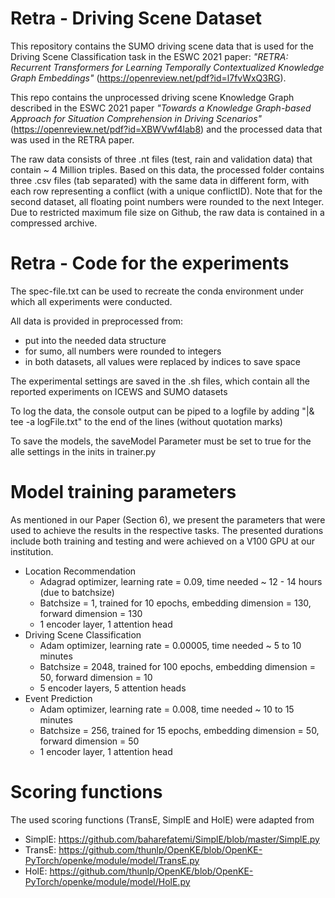 # Retra - Driving Scene Dataset
This repository contains the SUMO driving scene data that is used for the Driving Scene Classification task in the ESWC 2021 paper: *"RETRA: Recurrent Transformers for Learning Temporally Contextualized Knowledge Graph Embeddings"* (https://openreview.net/pdf?id=l7fvWxQ3RG).

This repo contains the unprocessed driving scene Knowledge Graph described in the ESWC 2021 paper *"Towards a Knowledge Graph-based Approach for Situation Comprehension in Driving Scenarios"* (https://openreview.net/pdf?id=XBWVwf4lab8) and the processed data that was used in the RETRA paper.

The raw data consists of three .nt files (test, rain and validation data) that contain ~ 4 Million triples. Based on this data, the processed folder contains three .csv files (tab separated) with the same data in different form, with each row representing a conflict (with a unique conflictID). Note that for the second dataset, all floating point numbers were rounded to the next Integer.
Due to restricted maximum file size on Github, the raw data is contained in a compressed archive.

# Retra - Code for the experiments
The spec-file.txt can be used to recreate the conda environment under which all experiments were conducted.

All data is provided in preprocessed from:
- put into the needed data structure
- for sumo, all numbers were rounded to integers
- in both datasets, all values were replaced by indices to save space

The experimental settings are saved in the .sh files, which contain all the reported experiments on ICEWS and SUMO datasets

To log the data, the console output can be piped to a logfile by adding "|& tee -a logFile.txt" to the end of the lines (without quotation marks)

To save the models, the saveModel Parameter must be set to true for the alle settings in the inits in trainer.py

# Model training parameters
As mentioned in our Paper (Section 6), we present the parameters that were used to achieve the results in the respective tasks. The presented durations include both training and testing and were achieved on a V100 GPU at our institution. 
 - Location Recommendation
    - Adagrad optimizer, learning rate = 0.09, time needed ~ 12 - 14 hours (due to batchsize)
    - Batchsize = 1, trained for 10 epochs, embedding dimension = 130, forward dimension = 130
    - 1 encoder layer, 1 attention head
 - Driving Scene Classification
    - Adam optimizer, learning rate = 0.00005, time needed ~ 5 to 10 minutes
    - Batchsize = 2048, trained for 100 epochs, embedding dimension = 50, forward dimension = 10
    - 5 encoder layers, 5 attention heads
 - Event Prediction
    - Adam optimizer, learning rate = 0.008, time needed ~ 10 to 15 minutes
    - Batchsize = 256, trained for 15 epochs, embedding dimension = 50, forward dimension = 50
    - 1 encoder layer, 1 attention head

# Scoring functions
The used scoring functions (TransE, SimplE and HolE) were adapted from 
- SimplE: https://github.com/baharefatemi/SimplE/blob/master/SimplE.py
- TransE: https://github.com/thunlp/OpenKE/blob/OpenKE-PyTorch/openke/module/model/TransE.py
- HolE: https://github.com/thunlp/OpenKE/blob/OpenKE-PyTorch/openke/module/model/HolE.py